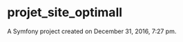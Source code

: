 projet_site_optimall
====================

A Symfony project created on December 31, 2016, 7:27 pm.

